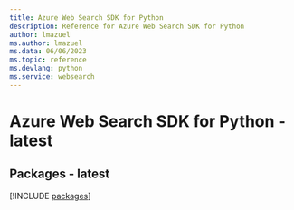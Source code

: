 ```yaml
---
title: Azure Web Search SDK for Python
description: Reference for Azure Web Search SDK for Python
author: lmazuel
ms.author: lmazuel
ms.data: 06/06/2023
ms.topic: reference
ms.devlang: python
ms.service: websearch
---
```

# Azure Web Search SDK for Python - latest
## Packages - latest
[!INCLUDE [packages](web-search-index.md)]
